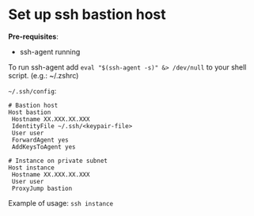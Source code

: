 # Set up ssh bastion host

**Pre-requisites**:
- ssh-agent running

To run ssh-agent add `eval "$(ssh-agent -s)" &> /dev/null` to your shell script. (e.g.: ~/.zshrc)

`~/.ssh/config`:

```
# Bastion host
Host bastion
 Hostname XX.XXX.XX.XXX
 IdentityFile ~/.ssh/<keypair-file>
 User user
 ForwardAgent yes
 AddKeysToAgent yes

# Instance on private subnet
Host instance
 Hostname XX.XXX.XX.XXX
 User user
 ProxyJump bastion
```

Example of usage: `ssh instance`